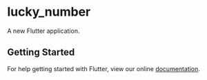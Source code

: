 # lucky_number

A new Flutter application.

## Getting Started

For help getting started with Flutter, view our online
[documentation](https://flutter.io/).
